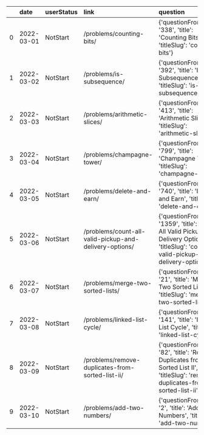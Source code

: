 |    | date       | userStatus   | link                                                   | question                                                                                                                                           |
|---:|:-----------|:-------------|:-------------------------------------------------------|:---------------------------------------------------------------------------------------------------------------------------------------------------|
|  0 | 2022-03-01 | NotStart     | /problems/counting-bits/                               | {'questionFrontendId': '338', 'title': 'Counting Bits', 'titleSlug': 'counting-bits'}                                                              |
|  1 | 2022-03-02 | NotStart     | /problems/is-subsequence/                              | {'questionFrontendId': '392', 'title': 'Is Subsequence', 'titleSlug': 'is-subsequence'}                                                            |
|  2 | 2022-03-03 | NotStart     | /problems/arithmetic-slices/                           | {'questionFrontendId': '413', 'title': 'Arithmetic Slices', 'titleSlug': 'arithmetic-slices'}                                                      |
|  3 | 2022-03-04 | NotStart     | /problems/champagne-tower/                             | {'questionFrontendId': '799', 'title': 'Champagne Tower', 'titleSlug': 'champagne-tower'}                                                          |
|  4 | 2022-03-05 | NotStart     | /problems/delete-and-earn/                             | {'questionFrontendId': '740', 'title': 'Delete and Earn', 'titleSlug': 'delete-and-earn'}                                                          |
|  5 | 2022-03-06 | NotStart     | /problems/count-all-valid-pickup-and-delivery-options/ | {'questionFrontendId': '1359', 'title': 'Count All Valid Pickup and Delivery Options', 'titleSlug': 'count-all-valid-pickup-and-delivery-options'} |
|  6 | 2022-03-07 | NotStart     | /problems/merge-two-sorted-lists/                      | {'questionFrontendId': '21', 'title': 'Merge Two Sorted Lists', 'titleSlug': 'merge-two-sorted-lists'}                                             |
|  7 | 2022-03-08 | NotStart     | /problems/linked-list-cycle/                           | {'questionFrontendId': '141', 'title': 'Linked List Cycle', 'titleSlug': 'linked-list-cycle'}                                                      |
|  8 | 2022-03-09 | NotStart     | /problems/remove-duplicates-from-sorted-list-ii/       | {'questionFrontendId': '82', 'title': 'Remove Duplicates from Sorted List II', 'titleSlug': 'remove-duplicates-from-sorted-list-ii'}               |
|  9 | 2022-03-10 | NotStart     | /problems/add-two-numbers/                             | {'questionFrontendId': '2', 'title': 'Add Two Numbers', 'titleSlug': 'add-two-numbers'}                                                            |